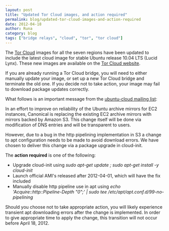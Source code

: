 ```yaml
---
layout: post
title: "Updated Tor Cloud images, and action required"
permalink: blog/updated-tor-cloud-images-and-action-required
date: 2012-04-18
author: Runa
category: blog
tags: ["bridge relays", "cloud", "tor", "tor cloud"]
---
```


The [Tor Cloud](https://cloud.torproject.org/) images for all the seven regions have been updated to include the latest cloud image for stable Ubuntu release 10.04 LTS (Lucid Lynx). These new images are available on the [Tor Cloud website](https://cloud.torproject.org/).

If you are already running a Tor Cloud bridge, you will need to either manually update your image, or set up a new Tor Cloud bridge and terminate the old one. If you decide not to take action, your image may fail to download package updates correctly.

What follows is an important message from the [ubuntu-cloud mailing list](https://lists.ubuntu.com/archives/ubuntu-cloud/2012-April/000752.html):

In an effort to improve on reliability of the Ubuntu archive mirrors for EC2 instances, Canonical is replacing the existing EC2 archive mirrors with mirrors backed by Amazon S3. This change itself will be done via modification of DNS entries and will be transparent to users.

However, due to a bug in the http pipelining implementation in S3 a change to apt configuration needs to be made to avoid download errors. We have chosen to deliver this change via a package upgrade in cloud-init.

The **action required** is one of the following:

- Upgrade cloud-init using _sudo apt-get update ; sudo apt-get install -y cloud-init_
- Launch official AMI's released after 2012-04-01, which will have the fix included
- Manually disable http pipeline use in apt using _echo 'Acquire::http::Pipeline-Depth "0";' | sudo tee /etc/apt/apt.conf.d/99-no-pipelining_

Should you choose not to take appropriate action, you will likely experience transient apt downloading errors after the change is implemented. In order to give appropriate time to apply the change, this transition will not occur before April 18, 2012.

